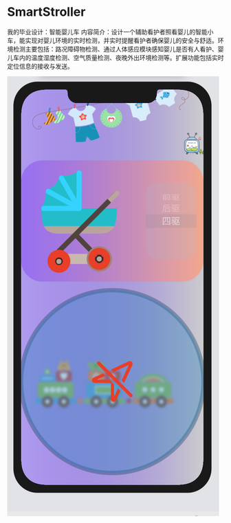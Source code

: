 # SmartStroller
我的毕业设计：智能婴儿车
内容简介：设计一个辅助看护者照看婴儿的智能小车，能实现对婴儿环境的实时检测，并实时提醒看护者确保婴儿的安全与舒适。环境检测主要包括：路况障碍物检测、通过人体感应模块感知婴儿是否有人看护、婴儿车内的温度湿度检测、空气质量检测、夜晚外出环境检测等。扩展功能包括实时定位信息的接收与发送。

![controller view](https://github.com/RamonBrisk/SmartStroller/blob/main/ControllerView.png)

